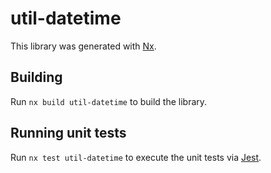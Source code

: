 # util-datetime

This library was generated with [Nx](https://nx.dev).

## Building

Run `nx build util-datetime` to build the library.

## Running unit tests

Run `nx test util-datetime` to execute the unit tests via [Jest](https://jestjs.io).
